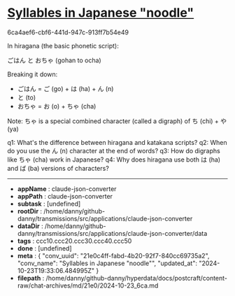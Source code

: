 # [Syllables in Japanese "noodle"](https://claude.ai/chat/21e0c4ff-fabd-4b20-92f7-840cc69735a2)

6ca4aef6-cbf6-441d-947c-913ff7b54e49

 In hiragana (the basic phonetic script):

ごはん と おちゃ
(gohan to ocha)

Breaking it down:
- ごはん = ご (go) + は (ha) + ん (n)
- と (to)
- おちゃ = お (o) + ちゃ (cha)

Note: ちゃ is a special combined character (called a digraph) of ち (chi) + や (ya)

q1: What's the difference between hiragana and katakana scripts?
q2: When do you use the ん (n) character at the end of words?
q3: How do digraphs like ちゃ (cha) work in Japanese?
q4: Why does hiragana use both は (ha) and ば (ba) versions of characters?

---

* **appName** : claude-json-converter
* **appPath** : claude-json-converter
* **subtask** : [undefined]
* **rootDir** : /home/danny/github-danny/transmissions/src/applications/claude-json-converter
* **dataDir** : /home/danny/github-danny/transmissions/src/applications/claude-json-converter/data
* **tags** : ccc10.ccc20.ccc30.ccc40.ccc50
* **done** : [undefined]
* **meta** : {
  "conv_uuid": "21e0c4ff-fabd-4b20-92f7-840cc69735a2",
  "conv_name": "Syllables in Japanese \"noodle\"",
  "updated_at": "2024-10-23T19:33:06.484995Z"
}
* **filepath** : /home/danny/github-danny/hyperdata/docs/postcraft/content-raw/chat-archives/md/21e0/2024-10-23_6ca.md